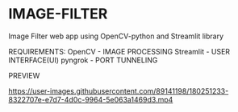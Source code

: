 # IMAGE-FILTER
Image Filter web app  using OpenCV-python  and Streamlit library 

REQUIREMENTS:
OpenCV    - IMAGE PROCESSING
Streamlit - USER INTERFACE(UI)
pyngrok   - PORT TUNNELING




PREVIEW


https://user-images.githubusercontent.com/89141198/180251233-8322707e-e7d7-4d0c-9964-5e063a1469d3.mp4

